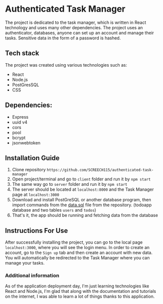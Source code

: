 # Authenticated Task Manager

The project is dedicated to the task manager, which is written in React technology and uses many other dependencies. The project uses an authenticator, databases, anyone can set up an account and manage their tasks. Sensitive data in the form of a password is hashed.

## Tech stack

The project was created using various technologies such as:
- React
- Node.js
- PostGresSQL
- CSS

## Dependencies:
- Express
- uuid v4
- cors
- pool
- bcrypt
- jsonwebtoken

## Installation Guide
1. Clone repository `https://github.com/SCREECH115/authenticated-task-manager`
2. Open project/terminal and go to `client` folder and run it by `npm start`
3. The same way go to `server` folder and run it by `npm start`
4. The server should be located at `localhost:8000` and the Task Manager page at `localhost:3000`
5. Download and install PostGreSQL or another database program, then import commands from the [data.sql](https://github.com/SCREECH115/authenticated-task-manager/blob/main/server/data.sql) file from the repository. (todoapp database and two tables `users` and `todos`)
6. That's it, the app should be running and fetching data from the database

## Instructions For Use
After successfully installing the project, you can go to the local page `localhost:3000`, where you will see the login menu.
In order to create an account, go to the `Sign up` tab and then create an account with new data.
You will automatically be redirected to the Task Manager where you can manage your tasks.

### Additional information
As of the application deployment day, I'm just learning technologies like React and Node.js, I'm glad that along with the documentation and tutorials on the internet, I was able to learn a lot of things thanks to this application.
